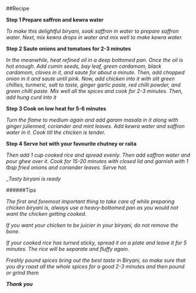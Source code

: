 ##Recipe


**Step 1 Prepare saffron and kewra water**

_To make this delightful biryani, soak saffron in water to prepare saffron water. Next, mix kewra drops in water and mix well to make kewra water._

**Step 2 Saute onions and tomatoes for 2-3 minutes**

_In the meanwhile, heat refined oil in a deep bottomed pan. Once the oil is hot enough. Add cumin seeds, bay leaf, green cardamom, black cardamom, cloves in it, and saute for about a minute. Then, add chopped onion in it and saute until pink. Now, add chicken into it with slit green chillies, turmeric, salt to taste, ginger garlic paste, red chilli powder, and green chilli paste. Mix well all the spices and cook for 2-3 minutes. Then, add hung curd into it_

**Step 3 Cook on low heat for 5-6 minutes**

_Turn the flame to medium again and add garam masala in it along with ginger julienned, coriander and mint leaves. Add kewra water and saffron water in it. Cook till the chicken is tender._

**Step 4 Serve hot with your favourite chutney or raita**

_Then add 1 cup cooked rice and spread evenly. Then add saffron water and pour ghee over it. Cook for 15-20 minutes with closed lid and garnish with 1 tbsp fried onions and coriander leaves. Serve hot._

__*Tasty biryani is ready*_

######Tips

_The first and foremost important thing to take care of while preparing chicken biryani is, always use a heavy-bottomed pan as you would not want the chicken getting cooked._

_If you want your chicken to be juicier in your biryani, do not remove the bone._

_If your cooked rice has turned sticky, spread it on a plate and leave it for 5 minutes. The rice will be separate and fluffy again._

_Freshly pound spices bring out the best taste in Biryani, so make sure that you dry roast all the whole spices for a good 2-3 minutes and then pound or grind them_

**_Thank you_**
